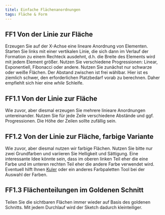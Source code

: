 ```yaml
---
titel: Einfache Flächenanordnungen
tags: Fläche & Form
---
```


## FF1 Von der Linie zur Fläche
Erzeugen Sie auf der X-Achse eine lineare Anordnung von Elementen. Starten Sie links mit einer vertikalen Linie, die sich dann im Verlauf der Formation zu einem Rechteck ausdehnt, d.h. die Breite des Elements wird mit jedem Element größer. Nutzen Sie verschiedene Progressionen: Linear, Exponentiell, Fibonacci oder andere. Nutzen Sie zunächst nur schwarze oder weiße Flächen. Der Abstand zwischen ist frei wählbar. Hier ist es ziemlich schwer, den erforderlichen Platzbedarf vorab zu berechnen. Daher empfiehlt sich hier eine *while* Schleife.

## FF1.1 Von der Linie zur Fläche
Wie zuvor, aber diesmal erzeugen Sie mehrere linieare Anordnungen untereinander. Nutzen Sie für jede Zeile verschiedene Abstände und ggf. Progressionen. Die Höhe der Zeilen sollte zufällig sein. 

## FF1.2 Von der Linie zur Fläche, farbige Variante
Wie zuvor, aber diesmal nutzen wir farbige Flächen. Nutzen Sie bitte nur zwei Grundfarben und variieren Sie Helligkeit und Sättigung. Eine interessante Idee könnte sein, dass im oberen linken Teil eher die eine Farbe und im unteren rechten Teil eher die andere Farbe verwendet wird. Eventuell hilft Ihnen [Kuler](https://color.adobe.com/) oder ein anderes Farbpaletten Tool bei der Auswahl der Farben.


## FF1.3 Flächenteilungen im Goldenen Schnitt
Teilen Sie die sichtbaren Flächen immer wieder auf Basis des goldenen Schnitts. Mit jedem Durchlauf wird der Sketch dadurch kleinteiliger.